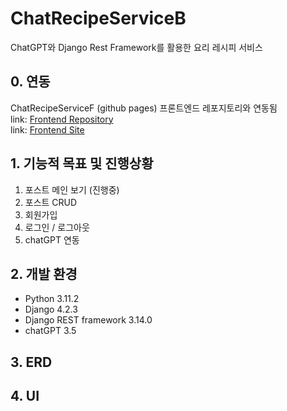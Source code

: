 # ChatRecipeServiceB
ChatGPT와 Django Rest Framework를 활용한 요리 레시피 서비스

## 0. 연동
ChatRecipeServiceF (github pages) 프론트엔드 레포지토리와 연동됨   
link: [Frontend Repository](https://github.com/Deeklming/ChatRecipeServiceF)   
link: [Frontend Site](https://deeklming.github.io/ChatRecipeServiceF/)

## 1. 기능적 목표 및 진행상황
1. 포스트 메인 보기 (진행중)
2. 포스트 CRUD
3. 회원가입
4. 로그인 / 로그아웃
5. chatGPT 연동

## 2. 개발 환경
- Python 3.11.2
- Django 4.2.3
- Django REST framework 3.14.0
- chatGPT 3.5

## 3. ERD


## 4. UI

